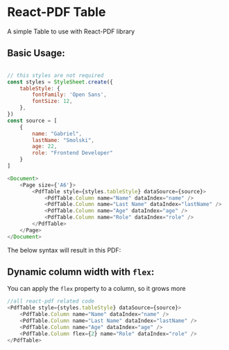 # React-PDF Table

A simple Table to use with React-PDF library

## Basic Usage:

```javascript

// this styles are not required
const styles = StyleSheet.create({
    tableStyle: {
        fontFamily: 'Open Sans',
        fontSize: 12,
    },
})
const source = [
    {
        name: "Gabriel",
        lastName: "Smolski",
        age: 22,
        role: "Frontend Developer"
    }
]

<Document>
    <Page size={'A6'}>
        <PdfTable style={styles.tableStyle} dataSource={source}>
            <PdfTable.Column name="Name" dataIndex="name" />
            <PdfTable.Column name="Last Name" dataIndex="lastName" />
            <PdfTable.Column name="Age" dataIndex="age" />
            <PdfTable.Column name="Role" dataIndex="role" />
        </PdfTable>
    </Page>
</Document>

```

The below syntax will result in this PDF:

## Dynamic column width with `flex`:

You can apply the `flex` property to a column, so it grows more

```javascript
//all react-pdf related code
<PdfTable style={styles.tableStyle} dataSource={source}>
    <PdfTable.Column name="Name" dataIndex="name" />
    <PdfTable.Column name="Last Name" dataIndex="lastName" />
    <PdfTable.Column name="Age" dataIndex="age" />
    <PdfTable.Column flex={2} name="Role" dataIndex="role" />
</PdfTable>
```
